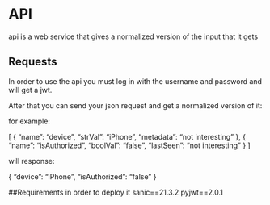 # API
api is a  web service that gives a normalized version of the input that it gets

## Requests
In order to use the api you must log in with the username and password and will get a jwt.

After that you can send your json request and get a normalized version of it:

for example:

[
    {
        “name”: “device”,
        “strVal”: “iPhone”,
        “metadata”: “not interesting”
    },
    {
        “name”: “isAuthorized”,
        “boolVal”: “false”,
        “lastSeen”: “not interesting”
    }
]

will response:

{
“device”: “iPhone”,
“isAuthorized”: “false”
}

##Requirements in order to deploy it
sanic==21.3.2
pyjwt==2.0.1
